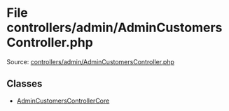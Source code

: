 File controllers/admin/AdminCustomersController.php
=========

Source: [controllers/admin/AdminCustomersController.php](https://github.com/PrestaShop/PrestaShop/blob/1.5.0.15/controllers/admin/AdminCustomersController.php)


Classes
-------

* [AdminCustomersControllerCore](class.AdminCustomersControllerCore.md)

